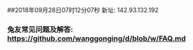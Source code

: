 ##2018年09月28日07时12分07秒 新址: 142.93.132.192
### 兔友常见问题及解答: https://github.com/wanggonging/d/blob/w/FAQ.md
